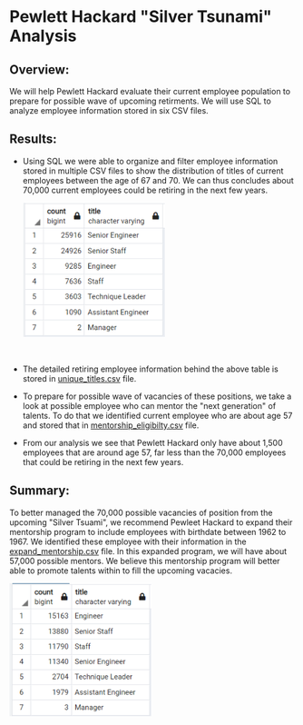 # Pewlett Hackard "Silver Tsunami" Analysis

## Overview:
We will help Pewlett Hackard evaluate their current employee population to prepare for possible wave of upcoming retirments.  We will use SQL to analyze employee information stored in six CSV files.  

## Results:
* Using SQL we were able to organize and filter employee information stored in multiple CSV files to show the distribution of titles of current employees between the age of 67 and 70.  We can thus concludes about 70,000 current employees could be retiring in the next few years.

   <img src = "retiring_titles.PNG" width = "250px">
<br>

* The detailed retiring employee information behind the above table is stored in [unique_titles.csv](Data/unique_titles.csv) file.

* To prepare for possible wave of vacancies of these positions, we take a look at possible employee who can mentor the "next generation" of talents.  To do that we identified current employee who are about age 57 and stored that in [mentorship_eligibilty.csv](Data/unique_titles.csv) file.

* From our analysis we see that Pewlett Hackard only have about 1,500 employees that are around age 57, far less than the 70,000 employees that could be retiring in the next few years.

## Summary:
To better managed the 70,000 possible vacancies of position from the upcoming "Silver Tsuami", we recommend Pewleet Hackard to expand their mentorship program to include employees with birthdate between 1962 to 1967.  We identified these employee with their information in the [expand_mentorship.csv](Data/expand_mentorship.csv) file.  In this expanded program, we will have about 57,000 possible mentors.  We believe this mentorship program will better able to promote talents within to fill the upcoming vacacies.
<br/>

<img src = "expand_mentorship.png" width="250px">